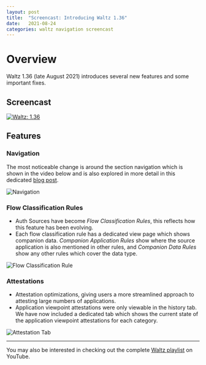 ```yaml
---
layout: post
title:  "Screencast: Introducing Waltz 1.36"
date:   2021-08-24
categories: waltz navigation screencast
---
```


# Overview

Waltz 1.36 (late August 2021) introduces several new features and some important fixes.



## Screencast


[![Waltz: 1.36](http://img.youtube.com/vi/uMpG2s5TVRc/0.jpg)](https://www.youtube.com/watch?v=uMpG2s5TVRc&list=PLGNSioXgrIEfJFJCTFGxKzfoDmxwPEap4)


## Features

### Navigation

The most noticeable change is around the section navigation which is shown in the video below and is also explored in more detail in this dedicated [blog post](https://waltz.finos.org/blog/waltz/navigation/screencast/2021/08/19/nav-user.html).

![Navigation](/blog/assets/images/1_36/nav.png)

### Flow Classification Rules
* Auth Sources have become _Flow Classification Rules_, this reflects how this feature has been evolving.
* Each flow classification rule has a dedicated view page which shows companion data.  _Companion Application Rules_ show where the source application is also mentioned in other rules, and _Companion Data Rules_ show any other rules which cover the data type.

![Flow Classification Rule](/blog/assets/images/1_36/fcr.png)

### Attestations

* Attestation optimizations, giving users a more streamlined approach to attesting large numbers of applications.  
* Application viewpoint attestations were only viewable in the history tab.  We have now included a dedicated tab which shows the current state of the application viewpoint attestations for each category. 

![Attestation Tab](/blog/assets/images/1_36/att.png)


----

You may also be interested in checking out the complete [Waltz playlist](https://www.youtube.com/playlist?list=PLGNSioXgrIEfJFJCTFGxKzfoDmxwPEap4) on YouTube.
